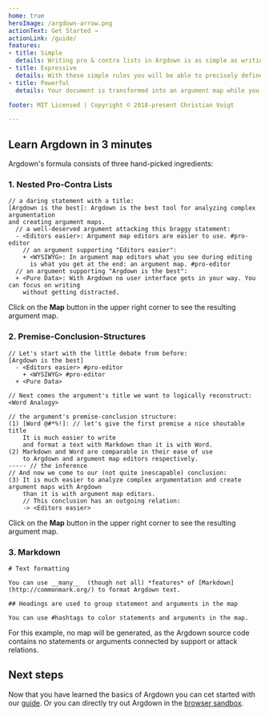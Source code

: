 ```yaml
---
home: true
heroImage: /argdown-arrow.png
actionText: Get Started →
actionLink: /guide/
features:
- title: Simple
  details: Writing pro & contra lists in Argdown is as simple as writing a twitter message. You don't have to learn anything new, except a few simple rules that will feel very natural. 
- title: Expressive
  details: With these simple rules you will be able to precisely define complex dialectical relations between arguments or dive into the details of their logical premise-conclusion structures. What kind, style and depth of logical analysis you choose is completely up to you.
- title: Powerful
  details: Your document is transformed into an argument map while you are typing. You can export your analysis as HTML, SVG, PDF, PNG or JSON. If that is not enough, you can easily extend the Argdown tool chain with your own plugin.

footer: MIT Licensed | Copyright © 2018-present Christian Voigt

---
```


## Learn Argdown in 3 minutes

Argdown's formula consists of three hand-picked ingredients:

### 1. Nested Pro-Contra Lists

```argdown
// a daring statement with a title:
[Argdown is the best]: Argdown is the best tool for analyzing complex argumentation
and creating argument maps.
  // a well-deserved argument attacking this braggy statement:
  - <Editors easier>: Argument map editors are easier to use. #pro-editor
    // an argument supporting "Editors easier":
    + <WYSIWYG>: In argument map editors what you see during editing
      is what you get at the end: an argument map. #pro-editor
  // an argument supporting "Argdown is the best":
  + <Pure Data>: With Argdown no user interface gets in your way. You can focus on writing
    without getting distracted.
```

Click on the **Map** button in the upper right corner to see the resulting argument map.

### 2. Premise-Conclusion-Structures

```argdown
// Let's start with the little debate from before:
[Argdown is the best]
  - <Editors easier> #pro-editor
    + <WYSIWYG> #pro-editor
  + <Pure Data>

// Next comes the argument's title we want to logically reconstruct:
<Word Analogy>

// the argument's premise-conclusion structure:
(1) [Word @#*%!]: // let's give the first premise a nice shoutable title
    It is much easier to write
    and format a text with Markdown than it is with Word.
(2) Markdown and Word are comparable in their ease of use
    to Argdown and argument map editors respectively.
----- // the inference
// And now we come to our (not quite inescapable) conclusion:
(3) It is much easier to analyze complex argumentation and create argument maps with Argdown
    than it is with argument map editors.
    // This conclusion has an outgoing relation:
    -> <Editors easier>
```

Click on the **Map** button in the upper right corner to see the resulting argument map.

### 3. Markdown

```argdown
# Text formatting

You can use __many__  (though not all) *features* of [Markdown](http://commonmark.org/) to format Argdown text.

## Headings are used to group statement and arguments in the map

You can use #hashtags to color statements and arguments in the map.
```

For this example, no map will be generated, as the Argdown source code contains no statements or arguments connected by support or attack relations.

## Next steps

Now that you have learned the basics of Argdown you can cet started with our [guide](/guide). Or you can directly try out Argdown in the [browser sandbox](https://christianvoigt.github.io/argdown/sandbox).
